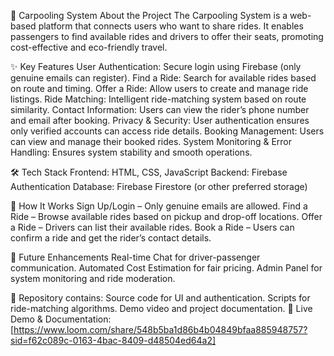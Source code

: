 🚗 Carpooling System
About the Project
The Carpooling System is a web-based platform that connects users who want to share rides. It enables passengers to find available rides and drivers to offer their seats, promoting cost-effective and eco-friendly travel.

✨ Key Features
User Authentication: Secure login using Firebase (only genuine emails can register).
Find a Ride: Search for available rides based on route and timing.
Offer a Ride: Allow users to create and manage ride listings.
Ride Matching: Intelligent ride-matching system based on route similarity.
Contact Information: Users can view the rider’s phone number and email after booking.
Privacy & Security: User authentication ensures only verified accounts can access ride details.
Booking Management: Users can view and manage their booked rides.
System Monitoring & Error Handling: Ensures system stability and smooth operations.

🛠️ Tech Stack
Frontend: HTML, CSS, JavaScript
Backend: Firebase Authentication
Database: Firebase Firestore (or other preferred storage)

📌 How It Works
Sign Up/Login – Only genuine emails are allowed.
Find a Ride – Browse available rides based on pickup and drop-off locations.
Offer a Ride – Drivers can list their available rides.
Book a Ride – Users can confirm a ride and get the rider’s contact details.

🚀 Future Enhancements
Real-time Chat for driver-passenger communication.
Automated Cost Estimation for fair pricing.
Admin Panel for system monitoring and ride moderation.

📂 Repository contains:
Source code for UI and authentication.
Scripts for ride-matching algorithms.
Demo video and project documentation.
🔗 Live Demo & Documentation: [https://www.loom.com/share/548b5ba1d86b4b04849bfaa885948757?sid=f62c089c-0163-4bac-8409-d48504ed64a2]
